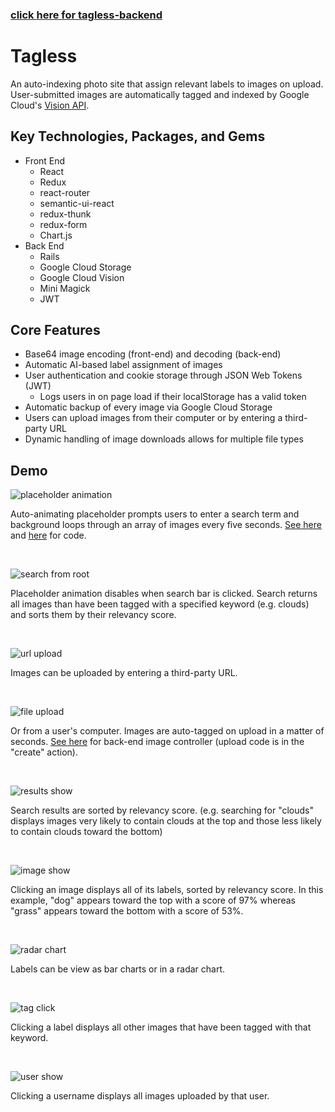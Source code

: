 ### [click here for tagless-backend](https://github.com/dylankershaw/tagless-backend)

# Tagless
An auto-indexing photo site that assign relevant labels to images on upload. User-submitted images are automatically tagged and indexed by Google Cloud's [Vision API](https://cloud.google.com/vision/).

## Key Technologies, Packages, and Gems
* Front End
	* React
	* Redux
	* react-router
	* semantic-ui-react
	* redux-thunk
	* redux-form
	* Chart.js
* Back End
	* Rails
	* Google Cloud Storage
	* Google Cloud Vision
	* Mini Magick
	* JWT

## Core Features
* Base64 image encoding (front-end) and decoding (back-end)
* Automatic AI-based label assignment of images
* User authentication and cookie storage through JSON Web Tokens (JWT)
	* Logs users in on page load if their localStorage has a valid token
* Automatic backup of every image via Google Cloud Storage
* Users can upload images from their computer or by entering a third-party URL
* Dynamic handling of image downloads allows for multiple file types

## Demo
![placeholder animation](https://media.giphy.com/media/3oFzlWJtpswtKtVo4w/giphy.gif)

Auto-animating placeholder prompts users to enter a search term and background loops through an array of images every five seconds. [See here](https://github.com/dylankershaw/tagless-frontend/blob/master/src/components/search/search_bar.js) and [here](https://github.com/dylankershaw/tagless-frontend/blob/master/src/components/search/inactive_search_container.js) for code.

<br/>

![search from root](https://media.giphy.com/media/3oFzmolvlBML6YqxDq/giphy.gif)

Placeholder animation disables when search bar is clicked. Search returns all images than have been tagged with a specified keyword (e.g. clouds) and sorts them by their relevancy score.

<br />

![url upload](https://media.giphy.com/media/26CaMGy5EBtCgcDMA/giphy.gif)

Images can be uploaded by entering a third-party URL.

<br />

![file upload](https://media.giphy.com/media/l49JYK801LY9uBTJC/giphy.gif)

Or from a user's computer. Images are auto-tagged on upload in a matter of seconds. [See here](https://github.com/dylankershaw/tagless-backend/blob/master/app/controllers/api/v1/images_controller.rb) for back-end image controller (upload code is in the "create" action).

<br />

![results show](https://media.giphy.com/media/l0HU90dtJuWIg4Nqg/giphy.gif)

Search results are sorted by relevancy score. (e.g. searching for "clouds" displays images very likely to contain clouds at the top and those less likely to contain clouds toward the bottom)

<br />

![image show](https://media.giphy.com/media/l49JBGmkwB57hdJIs/giphy.gif)

Clicking an image displays all of its labels, sorted by relevancy score. In this example, "dog" appears toward the top with a score of 97% whereas "grass" appears toward the bottom with a score of 53%.

<br />

![radar chart](https://media.giphy.com/media/l49JBsrwzKajoc2ju/giphy.gif)

Labels can be view as bar charts or in a radar chart.

<br />

![tag click](https://media.giphy.com/media/3oFzmngqhpovwC5Cms/giphy.gif)

Clicking a label displays all other images that have been tagged with that keyword.

<br />

![user show](https://media.giphy.com/media/l49JI7zSZPueeqDcI/giphy.gif)

Clicking a username displays all images uploaded by that user.

